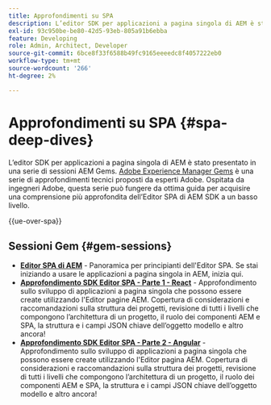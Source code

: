 ```yaml
---
title: Approfondimenti su SPA
description: L’editor SDK per applicazioni a pagina singola di AEM è stato presentato in una serie di sessioni AEM Gems. Ospitata da ingegneri Adobe, questa serie può servire da guida per acquisire una comprensione più approfondita dell’Editor SPA di AEM SDK a un basso livello, in hosting da ingegneri Adobe.
exl-id: 93c950be-be80-42d5-93eb-805a91b6ebba
feature: Developing
role: Admin, Architect, Developer
source-git-commit: 6bce8f33f6588b49fc9165eeeedc8f4057222eb0
workflow-type: tm+mt
source-wordcount: '266'
ht-degree: 2%

---
```


# Approfondimenti su SPA {#spa-deep-dives}

L’editor SDK per applicazioni a pagina singola di AEM è stato presentato in una serie di sessioni AEM Gems. [Adobe Experience Manager Gems](https://helpx.adobe.com/it/experience-manager/kt/eseminars/gems/aem-index.html) è una serie di approfondimenti tecnici proposti da esperti Adobe. Ospitata da ingegneri Adobe, questa serie può fungere da ottima guida per acquisire una comprensione più approfondita dell’Editor SPA di AEM SDK a un basso livello.

{{ue-over-spa}}

## Sessioni Gem {#gem-sessions}

* **[Editor SPA di AEM](https://experienceleague.adobe.com/it/docs/events/experience-manager-gems-recordings/gems2018/aem-spa-editor)** - Panoramica per principianti dell&#39;Editor SPA. Se stai iniziando a usare le applicazioni a pagina singola in AEM, inizia qui.
* **[Approfondimento SDK Editor SPA - Parte 1 - React](https://experienceleague.adobe.com/it/docs/events/experience-manager-gems-recordings/gems2018/spa-editor-sdk-deep-dive-react)** - Approfondimento sullo sviluppo di applicazioni a pagina singola che possono essere create utilizzando l&#39;Editor pagine AEM. Copertura di considerazioni e raccomandazioni sulla struttura dei progetti, revisione di tutti i livelli che compongono l’architettura di un progetto, il ruolo dei componenti AEM e SPA, la struttura e i campi JSON chiave dell’oggetto modello e altro ancora!
* **[Approfondimento SDK Editor SPA - Parte 2 - Angular](https://experienceleague.adobe.com/it/docs/events/experience-manager-gems-recordings/gems2018/spa-editor-sdk-deep-dive-angular)** - Approfondimento sullo sviluppo di applicazioni a pagina singola che possono essere create utilizzando l&#39;Editor pagina AEM. Copertura di considerazioni e raccomandazioni sulla struttura dei progetti, revisione di tutti i livelli che compongono l’architettura di un progetto, il ruolo dei componenti AEM e SPA, la struttura e i campi JSON chiave dell’oggetto modello e altro ancora!
